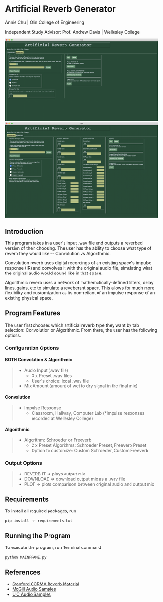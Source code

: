 # Artificial Reverb Generator
Annie Chu | Olin College of Engineering

Independent Study Advisor: Prof. Andrew Davis | Wellesley College

<img src="https://github.com/anniejchu/artificialreverb/blob/main/images/tab_conv.png" alt="conv" width="800"/>
<img src="https://github.com/anniejchu/artificialreverb/blob/main/images/tab_algo.png" alt="algo" width="800"/>

## Introduction

This program takes in a user's input .wav file and outputs a reverbed version of their choosing. The user has the ability to choose what type of reverb they would like -- Convolution vs Algorithmic. 

Convolution reverb uses digital recordings of an existing space's impulse response (IR) and convolves it with the original audio file, simulating what the original audio would sound like in that space. 

Algorithmic reverb uses a network of mathematically-defined filters, delay lines, gains, etc to simulate a reveberant space. This allows for much more flexibility and customization as its non-reliant of an impulse response of an existing physical space. 

## Program Features

The user first chooses which artificial reverb type they want by tab selection: Convolution or Algorithmic. From there, the user has the following options.

### Configuration Options

#### BOTH Convolution & Algorithmic
> - Audio Input (.wav file)
>    - 3 x Preset .wav files
>    - User's choice: local .wav file
> - Mix Amount (amount of wet to dry signal in the final mix)

#### Convolution
> - Impulse Response
>    - Classroom, Hallway, Computer Lab (*impulse responses recorded at Wellesley College)

#### Algorithmic
> - Algorithm: Schroeder or Freeverb
>     - 2 x Preset Algorithms: Schroeder Preset, Freeverb Preset
>     - Option to customize: Custom Schroeder, Custom Freeverb

### Output Options
> - REVERB IT => plays output mix 
> - DOWNLOAD => download output mix as a .wav file
> - PLOT => plots comparison between original audio and output mix

## Requirements
To install all required packages, run

<code>pip install -r requirements.txt</code>

## Running the Program
To execute the program, run Terminal command


<code>python MAINFRAME.py</code>


## References
- [Stanford CCRMA Reverb Material](https://ccrma.stanford.edu/~jos/Reverb/)
- [McGill Audio Samples](http://www-mmsp.ece.mcgill.ca/Documents/AudioFormats/WAVE/Samples.html)
- [UIC Audio Samples](https://www2.cs.uic.edu/~i101/SoundFiles/)
